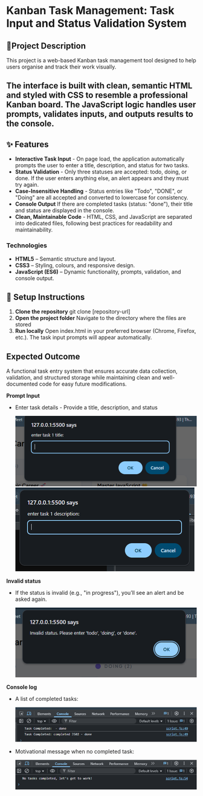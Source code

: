# Kanban Task Management: Task Input and Status Validation System

## 📌Project Description

This project is a web-based Kanban task management tool designed to help users organise and track their work visually.

The interface is built with clean, semantic HTML and styled with CSS to resemble a professional Kanban board. The JavaScript logic handles user prompts, validates inputs, and outputs results to the console.
---

## ✨ Features
- **Interactive Task Input** - On page load, the application automatically prompts the user to enter a title, description, and status for two tasks.
- **Status Validation** - Only three statuses are accepted: todo, doing, or done. If the user enters anything else, an alert appears and they must try again.
- **Case-Insensitive Handling** - Status entries like "Todo", "DONE", or "Doing" are all accepted and converted to lowercase for consistency.
- **Console Output** If there are completed tasks (status: "done"), their title and status are displayed in the console.
- **Clean, Maintainable Code** - HTML, CSS, and JavaScript are separated into dedicated files, following best practices for readability and maintainability.




### Technologies

- **HTML5** – Semantic structure and layout.
- **CSS3** – Styling, colours, and responsive design.
- **JavaScript (ES6)** – Dynamic functionality, prompts, validation, and console output.


## 🚀 Setup Instructions

1. **Clone the repository** git clone [repository-url]
2. **Open the project folder** Navigate to the directory where the files are stored
3. **Run locally** Open index.html in your preferred browser (Chrome, Firefox, etc.). The task input prompts will appear automatically.

## Expected Outcome
A functional task entry system that ensures accurate data collection, validation, and structured storage while maintaining clean and well-documented code for easy future modifications.

**Prompt Input**

- Enter task details - Provide a title, description, and status

  ![title prompt](./new-explainer-images/[title-prompt%201.png) ![titleDescription](./new-explainer-images/task-description.png)

**Invalid status**

- If the status is invalid (e.g., "in progress"), you’ll see an alert and be asked again.

  ![invalid status](./new-explainer-images/Invalid-status.png)

**Console log**

- A list of completed tasks:

  ![invalid status](./new-explainer-images/completed%20task.png)

- Motivational message when no completed task:

  ![invalid status](./new-explainer-images/no%20completed%20task.png)
